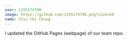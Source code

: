 ```yaml
---
user: 1155174790
image: https://github.com/1155174790.png?size=50
name: Chiu Chi Chung
---
```

I updated the GitHub Pages (webpage) of our team repo.
